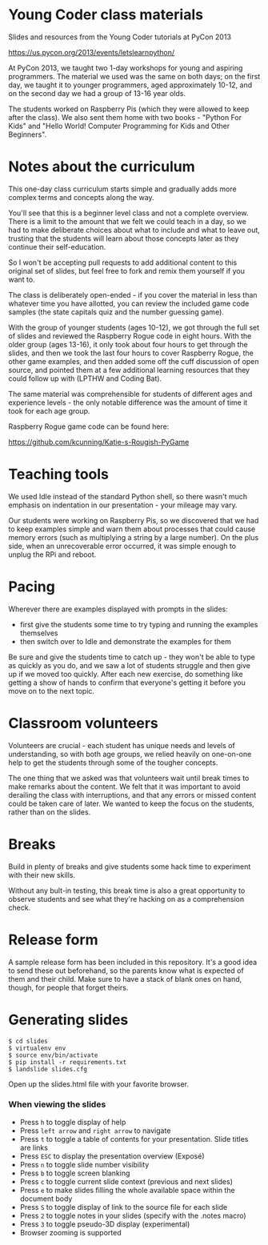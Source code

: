 Young Coder class materials
=====================

Slides and resources from the Young Coder tutorials at PyCon 2013

https://us.pycon.org/2013/events/letslearnpython/

At PyCon 2013, we taught two 1-day workshops for young and aspiring programmers.  The material we used was the same on both days; on the first day, we taught it to younger programmers, aged approximately 10-12, and on the second day we had a group of 13-16 year olds.

The students worked on Raspberry Pis (which they were allowed to keep after the class).  We also sent them home with two books -  "Python For Kids" and "Hello World! Computer Programming for Kids and Other Beginners".

Notes about the curriculum
=======

This one-day class curriculum starts simple and gradually adds more complex terms and concepts along the way.

You'll see that this is a beginner level class and not a complete overview.  There is a limit to the amount that we felt we could teach in a day, so we had to make deliberate choices about what to include and what to leave out, trusting that the students will learn about those concepts later as they continue their self-education.

So I won't be accepting pull requests to add additional content to this original set of slides, but feel free to fork and remix them yourself if you want to.

The class is deliberately open-ended - if you cover the material in less than whatever time you have allotted, you can review the included game code samples (the state capitals quiz and the number guessing game).

With the group of younger students (ages 10-12), we got through the full set of slides and reviewed the Raspberry Rogue code in eight hours.  With the older group (ages 13-16), it only took about four hours to get through the slides, and then we took the last four hours to cover Raspberry Rogue, the other game examples, and then added some off the cuff discussion of open source, and pointed them at a few additional learning resources that they could follow up with (LPTHW and Coding Bat).

The same material was comprehensible for students of different ages and experience levels - the only notable difference was the amount of time it took for each age group.

Raspberry Rogue game code can be found here:

https://github.com/kcunning/Katie-s-Rougish-PyGame


Teaching tools
=======

We used Idle instead of the standard Python shell, so there wasn't much emphasis on indentation in our presentation - your mileage may vary.

Our students were working on Raspberry Pis, so we discovered that we had to keep examples simple and warn them about processes that could cause memory errors (such as multiplying a string by a large number).  On the plus side, when an unrecoverable error occurred, it was simple enough to unplug the RPi and reboot.

Pacing
=======

Wherever there are examples displayed with prompts in the slides:
- first give the students some time to try typing and running the examples themselves
- then switch over to Idle and demonstrate the examples for them

Be sure and give the students time to catch up - they won't be able to type as quickly as you do, and we saw a lot of students struggle and then give up if we moved too quickly.  After each new exercise, do something like getting a show of hands to confirm that everyone's getting it before you move on to the next topic.

Classroom volunteers
=======

Volunteers are crucial - each student has unique needs and levels of understanding, so with both age groups, we relied heavily on one-on-one help to get the students through some of the tougher concepts.

The one thing that we asked was that volunteers wait until break times to make remarks about the content.  We felt that it was important to avoid derailing the class with interruptions, and that any errors or missed content could be taken care of later.  We wanted to keep the focus on the students, rather than on the slides.

Breaks
=======

Build in plenty of breaks and give students some hack time to experiment with their new skills.

Without any bult-in testing, this break time is also a great opportunity to observe students and see what they're hacking on as a comprehension check.

Release form
============

A sample release form has been included in this repository. It's a good idea to send these out beforehand, so the parents know what is expected of them and their child. Make sure to have a stack of blank ones on hand, though, for people that forget theirs.

Generating slides
=================

    $ cd slides
    $ virtualenv env
    $ source env/bin/activate
    $ pip install -r requirements.txt
    $ landslide slides.cfg

Open up the slides.html file with your favorite browser.

### When viewing the slides

* Press `h` to toggle display of help
* Press `left arrow` and `right arrow` to navigate
* Press `t` to toggle a table of contents for your presentation. Slide titles are links
* Press `ESC` to display the presentation overview (Exposé)
* Press `n` to toggle slide number visibility
* Press `b` to toggle screen blanking
* Press `c` to toggle current slide context (previous and next slides)
* Press `e` to make slides filling the whole available space within the document body
* Press `S` to toggle display of link to the source file for each slide
* Press `2` to toggle notes in your slides (specify with the .notes macro)
* Press `3` to toggle pseudo-3D display (experimental)
* Browser zooming is supported
